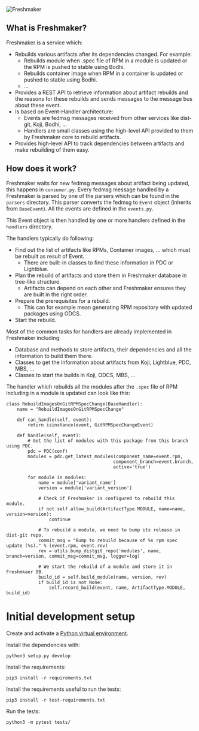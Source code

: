 ![Freshmaker](https://pagure.io/freshmaker/raw/master/f/logo.png)

## What is Freshmaker?

Freshmaker is a service which:

* Rebuilds various artifacts after its dependencies changed. For example:
    * Rebuilds module when .spec file of RPM in a module is updated or  the RPM is pushed to stable using Bodhi.
    * Rebuilds container image when RPM in a container is updated or pushed to stable using Bodhi.
    * ...
* Provides a REST API to retrieve information about artifact rebuilds and the reasons for these rebuilds and sends messages to the message bus about these event.
* Is based on Event-Handler architecture:
    * Events are fedmsg messages received from other services like dist-git, Koji, Bodhi, ...
    * Handlers are small classes using the high-level API provided to them by Freshmaker core to rebuild artifacts.
* Provides high-level API to track dependencies between artifacts and make rebuilding of them easy.

## How does it work?

Freshmaker waits for new fedmsg messages about artifact being updated,
this happens in `consumer.py`. Every fedmsg message handled by a Freshmaker
is parsed by one of the parsers which can be found in the `parsers` directory.
This parser converts the fedmsg to `Event` object (inherits from `BaseEvent`).
All the events are defined in the `events.py`.

This Event object is then handled by one or more handlers defined
in the `handlers` directory.

The handlers typically do following:

* Find out the list of artifacts like RPMs, Container images, ... which must be rebuilt as result of Event.
    * There are built-in classes to find these information in PDC or Lightblue.
* Plan the rebuild of artifacts and store them in Freshmaker database in tree-like structure.
    * Artifacts can depend on each other and Freshmaker ensures they are built in the right order.
* Prepare the prerequisites for a rebuild.
    * This can for example mean generating RPM repository with updated packages using ODCS.
* Start the rebuild.

Most of the common tasks for handlers are already implemented in Freshmaker including:

* Database and methods to store artifacts, their dependencies and all the information to build them there.
* Classes to get the information about artifacts from Koji, Lightblue, PDC, MBS, ...
* Classes to start the builds in Koji, ODCS, MBS, ...

The handler which rebuilds all the modules after the `.spec` file of RPM including in a module is updated can look like this:

    class RebuildImagesOnGitRPMSpecChange(BaseHandler):
        name = "RebuildImagesOnGitRPMSpecChange"

        def can_handle(self, event):
            return isinstance(event, GitRPMSpecChangeEvent)

        def handle(self, event):
            # Get the list of modules with this package from this branch using PDC.
            pdc = PDC(conf)
            modules = pdc.get_latest_modules(component_name=event.rpm,
                                            component_branch=event.branch,
                                            active='true')

            for module in modules:
                name = module['variant_name']
                version = module['variant_version']

                # Check if Freshmaker is configured to rebuild this module.
                if not self.allow_build(ArtifactType.MODULE, name=name, version=version):
                    continue

                # To rebuild a module, we need to bump its release in dist-git repo.
                commit_msg = "Bump to rebuild because of %s rpm spec update (%s)." % (event.rpm, event.rev)
                rev = utils.bump_distgit_repo('modules', name, branch=version, commit_msg=commit_msg, logger=log)

                # We start the rebuild of a module and store it in Freshmkaer DB.
                build_id = self.build_module(name, version, rev)
                if build_id is not None:
                    self.record_build(event, name, ArtifactType.MODULE, build_id)


# Initial development setup

Create and activate a [Python virtual environment](https://virtualenv.pypa.io/en/stable/).

Install the dependencies with:

    python3 setup.py develop


Install the requirements:

    pip3 install -r requirements.txt


Install the requirements useful to run the tests:

    pip3 install -r test-requirements.txt


Run the tests:

    python3 -m pytest tests/
